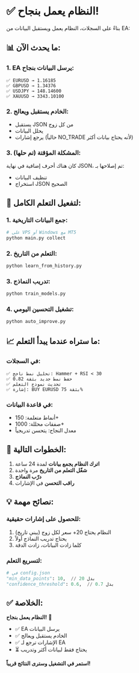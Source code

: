 # ✅ النظام يعمل بنجاح!

بناءً على السجلات، النظام يعمل ويستقبل البيانات من EA:

## 📊 ما يحدث الآن:

### 1. EA يرسل البيانات بنجاح:
```
✅ EURUSD → 1.16185
✅ GBPUSD → 1.34376
✅ USDJPY → 148.14600
✅ XAUUSD → 3343.10100
```

### 2. الخادم يستقبل ويعالج:
- يستقبل JSON من كل زوج
- يحلل البيانات
- يرجع إشارات (حالياً NO_TRADE لأنه يحتاج بيانات أكثر)

### 3. المشكلة المؤقتة (تم حلها):
كان هناك أحرف إضافية في نهاية JSON، تم إصلاحها بـ:
- تنظيف البيانات
- استخراج JSON الصحيح

## 🎯 لتفعيل التعلم الكامل:

### 1. جمع البيانات التاريخية:
```bash
# على VPS أو Windows مع MT5
python main.py collect
```

### 2. التعلم من التاريخ:
```bash
python learn_from_history.py
```

### 3. تدريب النماذج:
```bash
python train_models.py
```

### 4. تشغيل التحسين اليومي:
```bash
python auto_improve.py
```

## 📈 ما ستراه عندما يبدأ التعلم:

### في السجلات:
```
✅ تحليل نمط ناجح: Hammer + RSI < 30
✅ حفظ نمط جديد بثقة 0.82
✅ تحديث نموذج التعلم
✅ إشارة: BUY EURUSD بثقة 75%
```

### في قاعدة البيانات:
- أنماط متعلمة: 150+
- صفقات محللة: 1000+
- معدل النجاح: يتحسن تدريجياً

## 🔄 الخطوات التالية:

1. **اترك النظام يجمع بيانات** لمدة 24 ساعة
2. **شغّل التعلم من التاريخ** مرة واحدة
3. **درّب النماذج** 
4. **راقب التحسن** في الإشارات

## 💡 نصائح مهمة:

### للحصول على إشارات حقيقية:
1. النظام يحتاج 20+ سعر لكل زوج (يبني تاريخ)
2. يحتاج تدريب النماذج أولاً
3. كلما زادت البيانات، زادت الدقة

### لتسريع التعلم:
```python
# في config.json
"min_data_points": 10,  // بدل 20
"confidence_threshold": 0.6,  // بدل 0.7
```

## ✅ الخلاصة:

**النظام يعمل بنجاح!** 🎉

- ✅ EA يرسل البيانات
- ✅ الخادم يستقبل ويعالج
- ✅ الإشارات ترجع لـ EA
- ⏳ يحتاج فقط لبيانات أكثر وتدريب

**استمر في التشغيل وسترى النتائج قريباً!**